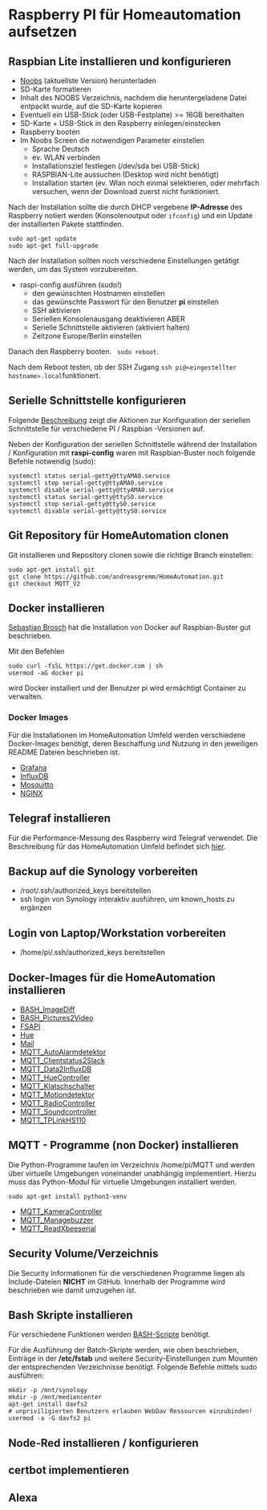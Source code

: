 # Raspberry PI für Homeautomation aufsetzen

## Raspbian Lite installieren und konfigurieren
* [Noobs](https://www.raspberrypi.org/downloads/noobs/) (aktuellste Version) herunterladen 
* SD-Karte formatieren
* Inhalt des NOOBS Verzeichnis, nachdem die heruntergeladene Datei entpackt wurde, auf die SD-Karte kopieren
* Eventuell ein USB-Stick (oder USB-Festplatte) >= 16GB bereithalten
* SD-Karte + USB-Stick in den Raspberry einlegen/einstecken
* Raspberry booten
* Im Noobs Screen die notwendigen Parameter einstellen
	* Sprache Deutsch
	* ev. WLAN verbinden
	* Installationsziel festlegen (/dev/sda bei USB-Stick)
	* RASPBIAN-Lite aussuchen (Desktop wird nicht benötigt)
	* Installation starten (ev. Wlan noch einmal selektieren, oder mehrfach versuchen, wenn der Download zuerst nicht funktioniert.

Nach der Installation sollte die durch DHCP vergebene **IP-Adresse** des Raspberry notiert werden (Konsolenoutput oder ```ifconfig```) und ein Update der installierten Pakete stattfinden.

```
sudo apt-get update
sudo apt-get full-upgrade
```

Nach der Installation sollten noch verschiedene Einstellungen getätigt werden, um das System vorzubereiten.

* raspi-config ausführen (sudo!)
	* den gewünschten Hostnamen einstellen
	* das gewünschte Passwort für den Benutzer **pi** einstellen
	* SSH aktivieren
	* Seriellen Konsolenausgang deaktivieren ABER
	* Serielle Schnittstelle aktivieren (aktiviert halten)
	* Zeitzone Europe/Berlin einstellen
	
Danach den Raspberry booten. ``` sudo reboot```.

Nach dem Reboot testen, ob der SSH Zugang ```ssh pi@<eingestellter hostname>.local```funktionert.

## Serielle Schnittstelle konfigurieren

Folgende [Beschreibung](http://www.netzmafia.de/skripten/hardware/RasPi/RasPi_Serial.html) zeigt die Aktionen zur Konfiguration der seriellen Schnittstelle für verschiedene PI / Raspbian -Versionen auf.

Neben der Konfiguration der seriellen Schnittstelle während der Installation / Konfiguration mit **raspi-config** waren mit Raspbian-Buster noch folgende Befehle notwendig (sudo):

```
systemctl status serial-getty@ttyAMA0.service
systemctl stop serial-getty@ttyAMA0.service
systemctl disable serial-getty@ttyAMA0.service
systemctl status serial-getty@ttyS0.service
systemctl stop serial-getty@ttyS0.service
systemctl disable serial-getty@ttyS0.service
```
## Git Repository für HomeAutomation clonen
Git installieren und Repository clonen sowie die richtige Branch einstellen: 

```
sudo apt-get install git
git clone https://github.com/andreasgremm/HomeAutomation.git
git checkout MQTT_V2
```
## Docker installieren

[Sebastian Brosch](https://sebastianbrosch.blog/docker-auf-einem-raspberry-pi-installieren/) hat die Installation von Docker auf Raspbian-Buster gut beschrieben.

Mit den Befehlen

```
sudo curl -fsSL https://get.docker.com | sh
usermod -aG docker pi
``` 
wird Docker installiert und der Benutzer pi wird ermächtigt Container zu verwalten.

### Docker Images

Für die Installationen im HomeAutomation Umfeld werden verschiedene Docker-Images benötigt, deren Beschaffung und Nutzung in den jeweiligen README Dateien beschrieben ist. 

* [Grafana](DockerEnv/Grafana/README.md)
* [InfluxDB](DockerEnv/InfluxDB/README.md)
* [Mosquitto](DockerEnv/Mosquitto/README.md)
* [NGINX](DockerEnv/NGINX/README.md)

## Telegraf installieren
Für die Performance-Messung des Raspberry wird Telegraf verwendet. Die Beschreibung für das HomeAutomation Umfeld befindet sich [hier](DockerEnv/Telegraf/README.md).

## Backup auf die Synology vorbereiten
* /root/.ssh/authorized_keys bereitstellen
* ssh login von Synology interaktiv ausführen, um known_hosts zu ergänzen

## Login von Laptop/Workstation vorbereiten
* /home/pi/.ssh/authorized_keys bereitstellen

## Docker-Images für die HomeAutomation installieren
* [BASH_ImageDiff](DockerEnv/BASH_ImageDiff/README.md)
* [BASH_Pictures2Video](DockerEnv/BASH_Pictures2Video/README.md)
* [FSAPI](DockerEnv/FSAPI/README.md)
* [Hue](DockerEnv/Hue/README.md)
* [Mail](DockerEnv/Mail/README.md)
* [MQTT_AutoAlarmdetektor](DockerEnv/MQTT_AutoAlarmdetektor/README.md)
* [MQTT_Clientstatus2Slack](DockerEnv/MQTT_Clientstatus2Slack/README.md)
* [MQTT_Data2InfluxDB](DockerEnv/MQTT_Data2InfluxDB/README.md)
* [MQTT_HueController](DockerEnv/MQTT_HueController/README.md)
* [MQTT_Klatschschalter](DockerEnv/MQTT_Klatschschalter/README.md)
* [MQTT_Motiondetektor](DockerEnv/MQTT_Motiondetektor/README.md)
* [MQTT_RadioController](DockerEnv/MQTT_RadioController/README.md)
* [MQTT_Soundcontroller](DockerEnv/MQTT_Soundcontroller/README.md)
* [MQTT_TPLinkHS110](DockerEnv/MQTT_TPLinkHS110/README.md)

## MQTT - Programme (non Docker) installieren
Die Python-Programme laufen im Verzeichnis /home/pi/MQTT und werden über virtuelle Umgebungen voneinander unabhängig implementiert.
Hierzu muss das Python-Modul für virtuelle Umgebungen installiert werden.

```
sudo apt-get install python3-venv
```
* [MQTT_KameraController](MQTT/MQTT_KameraController/README.md)
* [MQTT_Managebuzzer](MQTT/MQTT_Managebuzzer/README.md)
* [MQTT_ReadXbeeserial](MQTT/MQTT_ReadXbeeserial/README.md)

## Security Volume/Verzeichnis
Die Security Informationen für die verschiedenen Programme liegen als Include-Dateien **NICHT** im GitHub. Innerhalb der Programme wird beschrieben wie damit umzugehen ist.

## Bash Skripte installieren
Für verschiedene Funktionen werden [BASH-Scripte](BASH-Skripte/README.md) benötigt.

Für die Ausführung der Batch-Skripte werden, wie oben beschrieben, Einträge in der **/etc/fstab** und weitere Security-Einstellungen zum Mounten der entsprechenden Verzeichnisse benötigt.
Folgende Befehle mittels sudo ausführen:

```
mkdir -p /mnt/synology
mkdir -p /mnt/mediencenter
apt-get install davfs2
# unpriviligierten Benutzern erlauben WebDav Ressourcen einzubinden!
usermod -a -G davfs2 pi
```
 
## Node-Red installieren / konfigurieren

## certbot implementieren


## Alexa